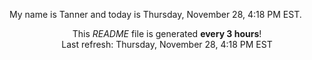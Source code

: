 My name is Tanner and today is Thursday, November 28, 4:18 PM EST.

<p align="center">This <i>README</i> file is generated <b>every 3 hours</b>!</br>Last refresh: Thursday, November 28, 4:18 PM EST<br /></p>
